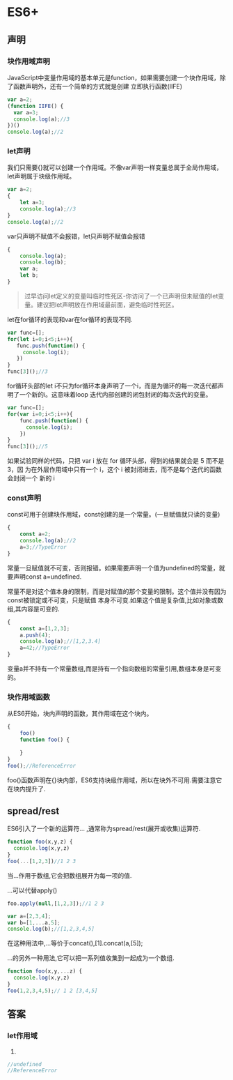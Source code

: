 # ES6+

## 声明
### 块作用域声明
JavaScript中变量作用域的基本单元是function，如果需要创建一个块作用域，除了函数声明外，还有一个简单的方式就是创建
立即执行函数(IIFE)
```javascript
var a=2;
(function IIFE() {
  var a=3;
  console.log(a);//3
})()
console.log(a);//2
```

### let声明
我们只需要{}就可以创建一个作用域。不像var声明一样变量总属于全局作用域，let声明属于块级作用域。
```javascript
var a=2;
{
	let a=3;
	console.log(a);//3
}
console.log(a);//2
```

var只声明不赋值不会报错，let只声明不赋值会报错
```javascript
{
	console.log(a);
	console.log(b);
	var a;
	let b;
}
```
> 过早访问let定义的变量叫临时性死区-你访问了一个已声明但未赋值的let变量。建议把let声明放在作用域最前面，避免临时性死区。

let在for循环的表现和var在for循环的表现不同.
 ```javascript
var func=[];
for(let i=0;i<5;i++){
	func.push(function() {
	  console.log(i);
	})
}
func[3]();//3
```
for循环头部的let i不只为for循环本身声明了一个i，而是为循环的每一次迭代都声明了一个新的i。这意味着loop
迭代内部创建的闭包封闭的每次迭代的变量。

````javascript
var func=[];
for(var i=0;i<5;i++){
	func.push(function() {
	  console.log(i);
	})
}
func[3]();//5
````
如果试验同样的代码，只把 var i 放在 for 循环头部，得到的结果就会是 5 而不是 3，因
为在外层作用域中只有一个 i，这个 i 被封闭进去，而不是每个迭代的函数会封闭一个
新的 i
### const声明
const可用于创建块作用域，const创建的是一个常量。(一旦赋值就只读的变量)
```javascript
{
	const a=2;
	console.log(a);//2
	a=3;//TypeError
}
```
常量一旦赋值就不可变，否则报错。如果需要声明一个值为undefined的常量，就要声明const a=undefined.

常量不是对这个值本身的限制，而是对赋值的那个变量的限制。这个值并没有因为const被锁定或不可变，只是赋值
本身不可变.如果这个值是复杂值,比如对象或数组,其内容是可变的.
```javascript
{
	const a=[1,2,3];
	a.push(4);
	console.log(a);//[1,2,3.4]
	a=42;//TypeError
}
```
变量a并不持有一个常量数组,而是持有一个指向数组的常量引用,数组本身是可变的。

### 块作用域函数
从ES6开始，块内声明的函数，其作用域在这个块内。
```javascript
{
	foo()
	function foo() {
	  
	}
}
foo();//ReferenceError
```
foo()函数声明在{}块内部，ES6支持块级作用域，所以在块外不可用.需要注意它在块内提升了.

## spread/rest
ES6引入了一个新的运算符... ,通常称为spread/rest(展开或收集)运算符.
```javascript
function foo(x,y,z) {
  console.log(x,y,z)
}
foo(...[1,2,3])//1 2 3
```
当...作用于数组,它会把数组展开为每一项的值.

...可以代替apply()
```javascript
foo.apply(null,[1,2,3]);//1 2 3

var a=[2,3,4];
var b=[1,...a,5];
console.log(b);//[1,2,3,4,5] 
```
在这种用法中,...等价于concat(),[1].concat(a,[5]);

...的另外一种用法,它可以把一系列值收集到一起成为一个数组.
```javascript
function foo(x,y,...z) {
  console.log(x,y,z)
}
foo(1,2,3,4,5);// 1 2 [3,4,5]
```

## 答案
### let作用域
1.
```javascript
//undefined
//ReferenceError
```